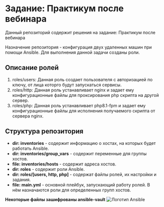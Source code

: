 # Задание: Практикум после вебинара
Данный репозиторий содержит решения на задание: Практикум после вебинара

Назначение репозитория - конфигурация двух удаленных машин при помощи Ansible. Для выполнения данной задачи созданы роли.

## Описание ролей

1. roles/users: Данная роль создает пользователя с авторизацией по ключу, от лица которго будут запускаться сервисы.
2. roles/http: Данная роль устанавливает nginx и задает ему конфигурационные файлы для проксирования php скрипта на другой сервер.
3. roles/php: Данная роль устанавливает php8.1-fpm и задает ему конфигурационные файлы для исполнения получаемого скрипта от сервера nginx.

## Структура репозитория

- **dir: inventories** - содержит информацию о хостах, на которых будет работать Ansible.
- **dir: inventories/group_vars** - содержит переменные для группы хостов.
- **file: inventories/hosts** - содержит адреса хостов.
- **dir: roles** - содержит роли Ansible.
- **dir: roles/[users, http, php]** - содержат файлы ролей, их настройки и задания.
- **file: main.yml** - основной плейбук, запускающий работу ролей. В нём назначаются роли для определенных групп хостов.

**Некоторые файлы зашифрованы ansible-vault**
![Логотип Ansible](https://velog.velcdn.com/images/salgu1998/post/c94c5162-95c3-4159-98bf-9f12446b381a/image.png)